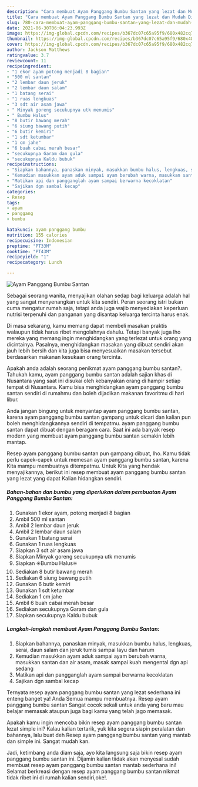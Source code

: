 ```yaml
---
description: "Cara membuat Ayam Panggang Bumbu Santan yang lezat dan Mudah Dibuat"
title: "Cara membuat Ayam Panggang Bumbu Santan yang lezat dan Mudah Dibuat"
slug: 780-cara-membuat-ayam-panggang-bumbu-santan-yang-lezat-dan-mudah-dibuat
date: 2021-06-30T06:04:23.993Z
image: https://img-global.cpcdn.com/recipes/b367dc07c65a95f9/680x482cq70/ayam-panggang-bumbu-santan-foto-resep-utama.jpg
thumbnail: https://img-global.cpcdn.com/recipes/b367dc07c65a95f9/680x482cq70/ayam-panggang-bumbu-santan-foto-resep-utama.jpg
cover: https://img-global.cpcdn.com/recipes/b367dc07c65a95f9/680x482cq70/ayam-panggang-bumbu-santan-foto-resep-utama.jpg
author: Jackson Matthews
ratingvalue: 3.7
reviewcount: 11
recipeingredient:
- "1 ekor ayam potong menjadi 8 bagian"
- "500 ml santan"
- "2 lembar daun jeruk"
- "2 lembar daun salam"
- "1 batang serai"
- "1 ruas lengkuas"
- "3 sdt air asam jawa"
- " Minyak goreng secukupnya utk menumis"
- " Bumbu Halus"
- "8 butir bawang merah"
- "6 siung bawang putih"
- "6 butir kemiri"
- "1 sdt ketumbar"
- "1 cm jahe"
- "6 buah cabai merah besar"
- "secukupnya Garam dan gula"
- "secukupnya Kaldu bubuk"
recipeinstructions:
- "Siapkan bahannya, panaskan minyak, masukkan bumbu halus, lengkuas, serai, daun salam dan jeruk tumis sampai layu dan harum"
- "Kemudian masukkan ayam aduk sampai ayam berubah warna, masukkan santan dan air asam, masak sampai kuah mengental dgn api sedang"
- "Matikan api dan pangganglah ayam sampai berwarna kecoklatan"
- "Sajikan dgn sambal kecap"
categories:
- Resep
tags:
- ayam
- panggang
- bumbu

katakunci: ayam panggang bumbu 
nutrition: 155 calories
recipecuisine: Indonesian
preptime: "PT33M"
cooktime: "PT43M"
recipeyield: "1"
recipecategory: Lunch

---
```



![Ayam Panggang Bumbu Santan](https://img-global.cpcdn.com/recipes/b367dc07c65a95f9/680x482cq70/ayam-panggang-bumbu-santan-foto-resep-utama.jpg)

Sebagai seorang wanita, menyajikan olahan sedap bagi keluarga adalah hal yang sangat menyenangkan untuk kita sendiri. Peran seorang istri bukan cuma mengatur rumah saja, tetapi anda juga wajib menyediakan keperluan nutrisi terpenuhi dan panganan yang disantap keluarga tercinta harus enak.

Di masa  sekarang, kamu memang dapat membeli masakan praktis walaupun tidak harus ribet mengolahnya dahulu. Tetapi banyak juga lho mereka yang memang ingin menghidangkan yang terlezat untuk orang yang dicintainya. Pasalnya, menghidangkan masakan yang dibuat sendiri akan jauh lebih bersih dan kita juga bisa menyesuaikan masakan tersebut berdasarkan makanan kesukaan orang tercinta. 



Apakah anda adalah seorang penikmat ayam panggang bumbu santan?. Tahukah kamu, ayam panggang bumbu santan adalah sajian khas di Nusantara yang saat ini disukai oleh kebanyakan orang di hampir setiap tempat di Nusantara. Kamu bisa menghidangkan ayam panggang bumbu santan sendiri di rumahmu dan boleh dijadikan makanan favoritmu di hari libur.

Anda jangan bingung untuk menyantap ayam panggang bumbu santan, karena ayam panggang bumbu santan gampang untuk dicari dan kalian pun boleh menghidangkannya sendiri di tempatmu. ayam panggang bumbu santan dapat dibuat dengan beragam cara. Saat ini ada banyak resep modern yang membuat ayam panggang bumbu santan semakin lebih mantap.

Resep ayam panggang bumbu santan pun gampang dibuat, lho. Kamu tidak perlu capek-capek untuk memesan ayam panggang bumbu santan, karena Kita mampu membuatnya ditempatmu. Untuk Kita yang hendak menyajikannya, berikut ini resep membuat ayam panggang bumbu santan yang lezat yang dapat Kalian hidangkan sendiri.

<!--inarticleads1-->

##### Bahan-bahan dan bumbu yang diperlukan dalam pembuatan Ayam Panggang Bumbu Santan:

1. Gunakan 1 ekor ayam, potong menjadi 8 bagian
1. Ambil 500 ml santan
1. Ambil 2 lembar daun jeruk
1. Ambil 2 lembar daun salam
1. Gunakan 1 batang serai
1. Gunakan 1 ruas lengkuas
1. Siapkan 3 sdt air asam jawa
1. Siapkan  Minyak goreng secukupnya utk menumis
1. Siapkan  ✳️Bumbu Halus✳️
1. Sediakan 8 butir bawang merah
1. Sediakan 6 siung bawang putih
1. Gunakan 6 butir kemiri
1. Gunakan 1 sdt ketumbar
1. Sediakan 1 cm jahe
1. Ambil 6 buah cabai merah besar
1. Sediakan secukupnya Garam dan gula
1. Siapkan secukupnya Kaldu bubuk




<!--inarticleads2-->

##### Langkah-langkah membuat Ayam Panggang Bumbu Santan:

1. Siapkan bahannya, panaskan minyak, masukkan bumbu halus, lengkuas, serai, daun salam dan jeruk tumis sampai layu dan harum
1. Kemudian masukkan ayam aduk sampai ayam berubah warna, masukkan santan dan air asam, masak sampai kuah mengental dgn api sedang
1. Matikan api dan pangganglah ayam sampai berwarna kecoklatan
1. Sajikan dgn sambal kecap




Ternyata resep ayam panggang bumbu santan yang lezat sederhana ini enteng banget ya! Anda Semua mampu membuatnya. Resep ayam panggang bumbu santan Sangat cocok sekali untuk anda yang baru mau belajar memasak ataupun juga bagi kamu yang telah jago memasak.

Apakah kamu ingin mencoba bikin resep ayam panggang bumbu santan lezat simple ini? Kalau kalian tertarik, yuk kita segera siapin peralatan dan bahannya, lalu buat deh Resep ayam panggang bumbu santan yang mantab dan simple ini. Sangat mudah kan. 

Jadi, ketimbang anda diam saja, ayo kita langsung saja bikin resep ayam panggang bumbu santan ini. Dijamin kalian tiidak akan menyesal sudah membuat resep ayam panggang bumbu santan mantab sederhana ini! Selamat berkreasi dengan resep ayam panggang bumbu santan nikmat tidak ribet ini di rumah kalian sendiri,oke!.

